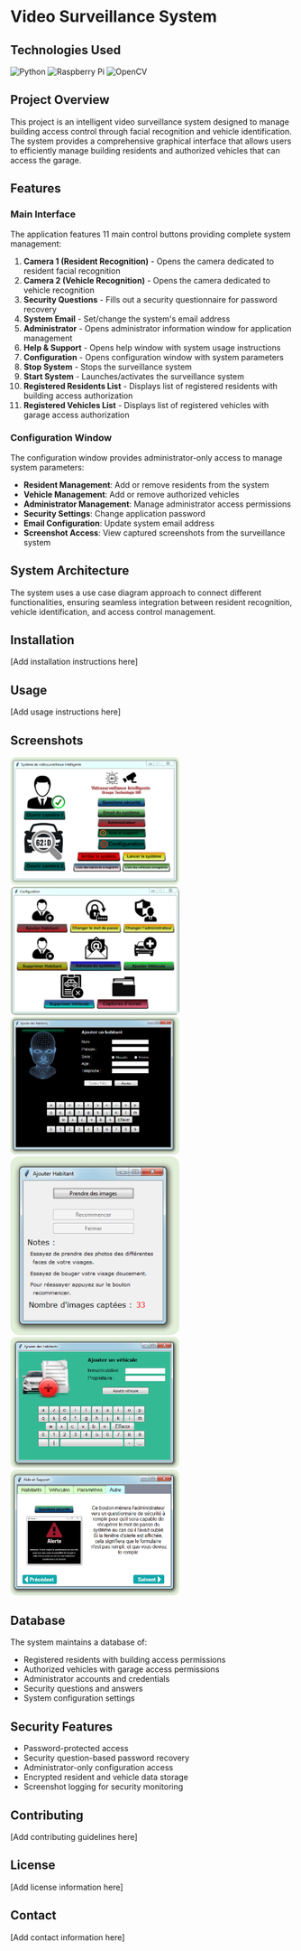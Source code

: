 # Video Surveillance System

## Technologies Used

![Python](https://img.shields.io/badge/-Python-3776AB?style=plastic&logo=Python&logoColor=white)
![Raspberry Pi](https://img.shields.io/badge/-Raspberry_Pi-C51A4A?style=plastic&logo=Raspberry-Pi)
![OpenCV](https://img.shields.io/badge/-OpenCV-5C3EE8?style=plastic&logo=OpenCV)

## Project Overview

This project is an intelligent video surveillance system designed to manage building access control through facial recognition and vehicle identification. The system provides a comprehensive graphical interface that allows users to efficiently manage building residents and authorized vehicles that can access the garage.

## Features

### Main Interface
The application features 11 main control buttons providing complete system management:

1. **Camera 1 (Resident Recognition)** - Opens the camera dedicated to resident facial recognition
2. **Camera 2 (Vehicle Recognition)** - Opens the camera dedicated to vehicle recognition
3. **Security Questions** - Fills out a security questionnaire for password recovery
4. **System Email** - Set/change the system's email address
5. **Administrator** - Opens administrator information window for application management
6. **Help & Support** - Opens help window with system usage instructions
7. **Configuration** - Opens configuration window with system parameters
8. **Stop System** - Stops the surveillance system
9. **Start System** - Launches/activates the surveillance system
10. **Registered Residents List** - Displays list of registered residents with building access authorization
11. **Registered Vehicles List** - Displays list of registered vehicles with garage access authorization

### Configuration Window
The configuration window provides administrator-only access to manage system parameters:

- **Resident Management**: Add or remove residents from the system
- **Vehicle Management**: Add or remove authorized vehicles
- **Administrator Management**: Manage administrator access permissions
- **Security Settings**: Change application password
- **Email Configuration**: Update system email address
- **Screenshot Access**: View captured screenshots from the surveillance system

## System Architecture

The system uses a use case diagram approach to connect different functionalities, ensuring seamless integration between resident recognition, vehicle identification, and access control management.

## Installation

[Add installation instructions here]

## Usage

[Add usage instructions here]

## Screenshots
<img src="app-screenshots/image.png" alt="Main Interface" width="300">  <img src="app-screenshots/image_2.png" alt="Main Interface" width="300">
<img src="app-screenshots/image_3.png" alt="Main Interface" width="300">  <img src="app-screenshots/image_4.png" alt="Main Interface" width="300">
<img src="app-screenshots/image_5.png" alt="Main Interface" width="300">
<img src="app-screenshots/image_6.png" alt="Main Interface" width="300">

## Database

The system maintains a database of:
- Registered residents with building access permissions
- Authorized vehicles with garage access permissions
- Administrator accounts and credentials
- Security questions and answers
- System configuration settings

## Security Features

- Password-protected access
- Security question-based password recovery
- Administrator-only configuration access
- Encrypted resident and vehicle data storage
- Screenshot logging for security monitoring

## Contributing

[Add contributing guidelines here]

## License

[Add license information here]

## Contact

[Add contact information here]
